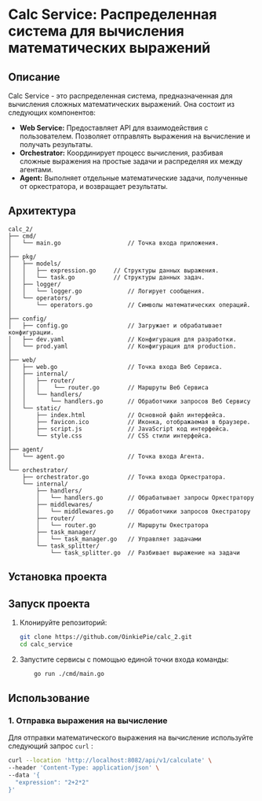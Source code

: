 # Calc Service: Распределенная система для вычисления математических выражений

## Описание

Calc Service - это распределенная система, предназначенная для вычисления сложных математических выражений. Она состоит из следующих компонентов:

*   **Web Service:** Предоставляет API для взаимодействия с пользователем. Позволяет отправлять выражения на вычисление и получать результаты.
*   **Orchestrator:** Координирует процесс вычисления, разбивая сложные выражения на простые задачи и распределяя их между агентами.
*   **Agent:** Выполняет отдельные математические задачи, полученные от оркестратора, и возвращает результаты.

## Архитектура
```
calc_2/
├── cmd/
│   └── main.go                   // Точка входа приложения.
│      
├── pkg/
│   ├── models/
│   │   ├── expression.go     // Структуры данных выражения.
│   │   └── task.go           // Структуры данных задач.
│   ├── logger/
│   │   └── logger.go             // Логирует сообщения.
│   └── operators/
│       └── operators.go          // Символы математических операций.
│
├── config/
│   ├── config.go                 // Загружает и обрабатывает конфигурации.
│   ├── dev.yaml                  // Конфигурация для разработки.
│   └── prod.yaml                 // Конфигурация для production.
│
├── web/
│   ├── web.go                    // Точка входа Веб Сервиса.
│   ├── internal/
│   │   ├── router/
│   │   │    └── router.go        // Маршруты Веб Сервиса
│   │   └── handlers/
│   │       └── handlers.go       // Обработчики запросов Веб Сервису
│   └── static/
│       ├── index.html            // Основной файл интерфейса.
│       ├── favicon.ico           // Иконка, отображаемая в браузере.
│       ├── script.js             // JavaScript код интерфейса.
│       └── style.css             // CSS стили интерфейса.
│
├── agent/
│   └── agent.go                  // Точка входа Агента. 
│
└── orchestrator/
    ├── orchestrator.go           // Точка входа Оркестратора. 
    └── internal/
        ├── handlers/
        │   └── handlers.go       // Обрабатывает запросы Оркестратору
        ├── middlewares/
        │   └── middlewares.go    // Обработчики запросов Окестратору
        ├── router/
        │   └── router.go         // Маршруты Окестратора
        ├── task_manager/
        │   └── task_manager.go   // Управляет задачами
        └── task_splitter/
            └── task_splitter.go  // Разбивает выражение на задачи
```
## Установка проекта

## Запуск проекта

1.  Клонируйте репозиторий:

    ```bash
    git clone https://github.com/OinkiePie/calc_2.git
    cd calc_service
    ```

2.  Запустите сервисы с помощью единой точки входа команды:

    ```bash
        go run ./cmd/main.go
    ```


## Использование

### 1. Отправка выражения на вычисление

Для отправки математического выражения на вычисление используйте следующий запрос `curl`
:

```bash
curl --location 'http://localhost:8082/api/v1/calculate' \
--header 'Content-Type: application/json' \
--data '{
  "expression": "2+2*2"
}'
